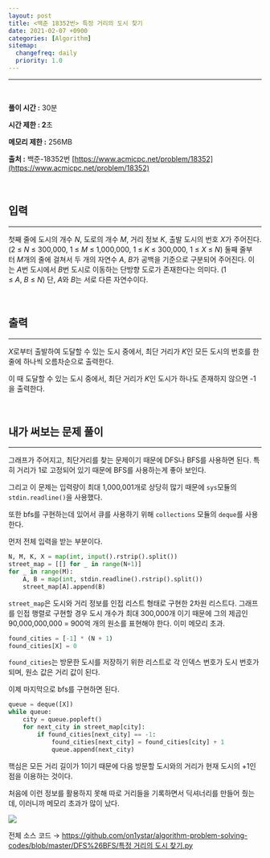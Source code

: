 ```yaml
---
layout: post
title: <백준 18352번> 특정 거리의 도시 찾기
date: 2021-02-07 +0900
categories: [Algorithm]
sitemap:
  changefreq: daily
  priority: 1.0
---
```


---

<br>

**풀이 시간 :** 30분

**시간 제한 : 2**초

**메모리 제한 :** 256MB

**출처 :** 백준-18352번 [https://www.acmicpc.net/problem/18352](https://www.acmicpc.net/problem/18352)

<br>

## 입력

---

첫째 줄에 도시의 개수 *N*, 도로의 개수 *M*, 거리 정보 *K*, 출발 도시의 번호 *X*가 주어진다. (2 ≤ *N* ≤ 300,000, 1 ≤ *M* ≤ 1,000,000, 1 ≤ *K* ≤ 300,000, 1 ≤ *X* ≤ *N*) 둘째 줄부터 *M*개의 줄에 걸쳐서 두 개의 자연수 *A*, *B*가 공백을 기준으로 구분되어 주어진다. 이는 *A*번 도시에서 *B*번 도시로 이동하는 단방향 도로가 존재한다는 의미다. (1 ≤ *A*, *B* ≤ *N*) 단, *A*와 *B*는 서로 다른 자연수이다.

<br>

## 출력

---

*X*로부터 출발하여 도달할 수 있는 도시 중에서, 최단 거리가 *K*인 모든 도시의 번호를 한 줄에 하나씩 오름차순으로 출력한다.

이 때 도달할 수 있는 도시 중에서, 최단 거리가 *K*인 도시가 하나도 존재하지 않으면 -1을 출력한다.

<br>

## 내가 써보는 문제 풀이

---

그래프가 주어지고, 최단거리를 찾는 문제이기 때문에 DFS나 BFS를 사용하면 된다. 특히 거리가 1로 고정되어 있기 때문에 BFS를 사용하는게 좋아 보인다.

그리고 이 문제는 입력량이 최대 1,000,001개로 상당히 많기 때문에 `sys`모듈의 `stdin.readline()`을 사용했다.

또한 bfs를 구현하는데 있어서 큐를 사용하기 위해 `collections` 모듈의 `deque`를 사용한다.

먼저 전체 입력을 받는 부분이다.

```python
N, M, K, X = map(int, input().rstrip().split())
street_map = [[] for _ in range(N+1)]
for _ in range(M):
    A, B = map(int, stdin.readline().rstrip().split())
    street_map[A].append(B)
```

`street_map`은 도시와 거리 정보를 인접 리스트 형태로 구현한 2차원 리스트다. 그래프를 인접 행렬로 구현할 경우 도시 개수가 최대 300,000개 이기 때문에 그의 제곱인 90,000,000,000 = 900억 개의 원소를 표현해야 한다. 이미 메모리 초과.

```python
found_cities = [-1] * (N + 1)
found_cities[X] = 0
```

`found_cities`는 방문한 도시를 저장하기 위한 리스트로 각 인덱스 번호가 도시 번호가 되며, 원소 값은 거리 값이 된다.

이제 마지막으로 bfs를 구현하면 된다.

```python
queue = deque([X])
while queue:
    city = queue.popleft()
    for next_city in street_map[city]:
        if found_cities[next_city] == -1:
            found_cities[next_city] = found_cities[city] + 1
            queue.append(next_city)
```

핵심은 모든 거리 길이가 1이기 때문에 다음 방문할 도시와의 거리가 현재 도시의 +1인 점을 이용하는 것이다.

처음에 이런 정보를 활용하지 못해 따로 거리들을 기록하면서 딕셔너리를 만들어 줬는데, 이러니까 메모리 초과가 많이 났다.

<img src="{{'/public/img/algorithm-4-1.png'}}">

전체 소스 코드 → [https://github.com/on1ystar/algorithm-problem-solving-codes/blob/master/DFS%26BFS/특정 거리의 도시 찾기.py](https://github.com/on1ystar/algorithm-problem-solving-codes/blob/master/DFS%26BFS/%ED%8A%B9%EC%A0%95%20%EA%B1%B0%EB%A6%AC%EC%9D%98%20%EB%8F%84%EC%8B%9C%20%EC%B0%BE%EA%B8%B0.py)
